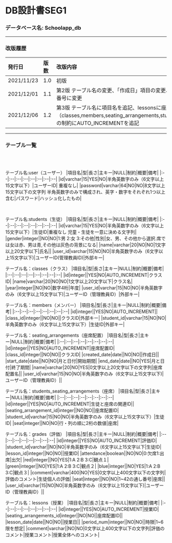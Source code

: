 # DB設計書SEG1

### データベース名: Schoolapp_db
---
### 改版履歴
|発行日|版数|改版内容|
|:--|:--|:--|
|2021/11/23|1.0|初版|
|2021/12/01|1.1|第2版 テーブル名の変更、「作成日」項目の変更、欠席の変数の型をbooleanに変更、座席を通し番号に変更|
|2021/12/06|1.2|第3版 テーブル名に項目名を追記、lessonsに座席配置IDを追記、システム上で設定されるID（classes,members,seating_arrangements,students_seating_arrangements,grades,lessons）の制約にAUTO_INCREMENTを追記|

---

### テーブル一覧

<br>


<br>

テーブル名:user（ユーザー）
|項目名|型|長さ|主キー|NULL|制約|概要|備考|
|:--|:--|:--|:--|:--|:--|:--|:--|
|id|varchar|15|YES|NO|半角英数字のみ（6文字以上15文字以下）|ユーザーID|	重複なし|
|password|varchar|64|NO|NO|8文字以上15文字以下の文字列	半角英数字のみで構成され、英字・数字をそれぞれ1つ以上含む|パスワード|ハッシュ化したもの|

<br>

テーブル名:students（生徒）
|項目名|型|長さ|主キー|NULL|制約|概要|備考|
|:--|:--|:--|:--|:--|:--|:--|:--|
|id|varchar|15|YES|NO|半角英数字のみ（6文字以上15文字以下）|生徒ID|重複なし 児童・生徒を一意に決める文字列|
|gender|integer||NO|NO|1:男 2:女 3:その他|性別|女、男、その他から選択.席では女は赤、男は青,その他は灰色の背景になる|
|name|varchar|20|NO|NO|1文字以上20文字以下|氏名||
|user_id|varchar|15|NO|NO|半角英数字のみ（6文字以上15文字以下)|ユーザーID(管理教員ID)|外部キー|


テーブル名：classes（クラス）
|項目名|型|長さ|主キー|NULL|制約|概要|備考|
|:--|:--|:--|:--|:--|:--|:--|:--|
|id|integer||YES|NO|AUTO_INCREMENT|クラスID|
|name|varchar|20|NO|NO|1文字以上20文字以下|クラス名|
|year|integer||NO|NO|数字4桁|年度|
|user_id|varchar|15|NO|NO|半角英数字のみ（6文字以上15文字以下)|ユーザーID（管理教員ID）|外部キー|


テーブル名：members（メンバー）
|項目名|型|長さ|主キー|NULL|制約|概要|備考|
|:--|:--|:--|:--|:--|:--|:--|:--|
|id|integer||YES|NO|AUTO_INCREMENT||
|class_id|integer||NO|NO||クラスID|外部キー|
|student_id|varchar|15|NO|NO|半角英数字のみ（6文字以上15文字以下）|生徒ID|外部キー|


テーブル名：seating_arrangements（座席配置）
|項目名|型|長さ|主キー|NULL|制約|概要|備考|
|:--|:--|:--|:--|:--|:--|:--|:--|
|id|integer||YES|NO|AUTO_INCREMENT|座席配置ID|
|class_id|integer||NO|NO||クラスID|
|created_date|date||NO|NO||作成日||
|start_date|date||NO|NO|月と日付|開始期間|
|end_date|date||NO|YES|月と日付|終了期間|
|name|varchar|20|NO|YES|0文字以上20文字以下の文字列|座席配置名||
|user_id|varchar|15|NO|NO|半角英数字のみ（6文字以上15文字以下)|ユーザーID（管理教員ID）||

テーブル名：students_seating_arrangements（座席）
|項目名|型|長さ|主キー|NULL|制約|概要|備考|
|:--|:--|:--|:--|:--|:--|:--|:--|
|id|integer||YES|NO|AUTO_INCREMENT|生徒と座席の関連ID||
|seating_arrangement_id|integer||NO|NO||座席配置ID|
|student_id|varchar|15|NO|NO|半角英数字のみ（6文字以上15文字以下）|生徒ID|
|seat|integer||NO|NO|行・列の順に2桁の数値|座席|


テーブル名：grades（評価）
|項目名|型|長さ|主キー|NULL|制約|概要|備考|
|:--|:--|:--|:--|:--|:--|:--|:--|
|id|integer||YES|NO|AUTO_INCREMENT|評価ID|
|student_id|varchar||NO|NO|半角英数字のみ（6文字以上15文字以下|生徒ID|
|lesson_id|integer||NO|NO||授業ID|
|attendance|boolean||NO|NO|0:欠席1:出席|出欠|
|red|integer||NO|YES|1:A 2:B 3:C|観点１|
|green|integer||NO|YES|1:A 2:B 3:C|観点２|
|blue|integer||NO|YES|1:A 2:B 3:C|観点３|
|comment|varchar|400|NO|YES|0文字以上400文字以下の文字列|評価のコメント|生徒個人の評価|
|seat|integer||NO|NO|1~42の通し番号|座席||
|user_id|varchar|15|NO|NO|半角英数字のみ（6文字以上15文字以下)|ユーザーID（管理教員ID）||

テーブル名：lessons（授業）
|項目名|型|長さ|主キー|NULL|制約|概要|備考|
|:--|:--|:--|:--|:--|:--|:--|:--|
|id|integer||YES|NO|AUTO_INCREMENT|授業ID|
|seating_arrangements_id|integer||NO|NO||座席配置ID||
|lesson_date|date||NO|NO||授業日||
|period_num|integer||NO|NO||時限|1~6限を想定|
|comment|varchar||NO|NO|0文字以上400文字以下の文字列|評価のコメント|授業コメント|授業全体へのコメント|



